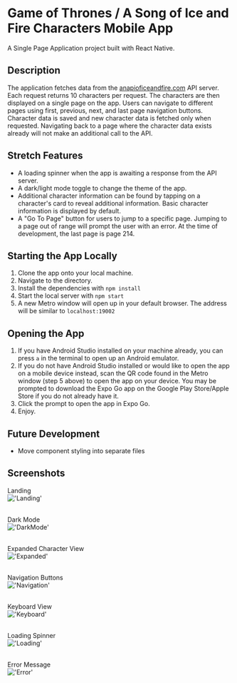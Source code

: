 # Game of Thrones / A Song of Ice and Fire Characters Mobile App
A Single Page Application project built with React Native.

## Description
The application fetches data from the [anapioficeandfire.com](anapioficeandfire.com) API server. Each request returns 10 characters per request. The characters are then displayed on a single page on the app. Users can navigate to different pages using first, previous, next, and last page navigation buttons. Character data is saved and new character data is fetched only when requested. Navigating back to a page where the character data exists already will not make an additional call to the API.

## Stretch Features
- A loading spinner when the app is awaiting a response from the API server.
- A dark/light mode toggle to change the theme of the app.
- Additional character information can be found by tapping on a character's card to reveal additional information. Basic character information is displayed by default. 
- A "Go To Page" button for users to jump to a specific page. Jumping to a page out of range will prompt the user with an error. At the time of development, the last page is page 214.


## Starting the App Locally

1. Clone the app onto your local machine.
2. Navigate to the directory.
3. Install the dependencies with `npm install`
4. Start the local server with `npm start`
5. A new Metro window will open up in your default browser. The address will be similar to `localhost:19002`

## Opening the App
1. If you have Android Studio installed on your machine already, you can press `a` in the terminal to open up an Android emulator.
2. If you do not have Android Studio installed or would like to open the app on a mobile device instead, scan the QR code found in the Metro window (step 5 above) to open the app on your device. You may be prompted to download the Expo Go app on the Google Play Store/Apple Store if you do not already have it.
3. Click the prompt to open the app in Expo Go.
4. Enjoy.

## Future Development
- Move component styling into separate files

## Screenshots

Landing
<br>
!['Landing'](https://github.com/gwan93/GoT-Characters/blob/main/docs/Landing.png?raw=true)
<br>
<br>

Dark Mode
<br>
!['DarkMode'](https://github.com/gwan93/GoT-Characters/blob/main/docs/DarkMode.png?raw=true)
<br>
<br>

Expanded Character View
<br>
!['Expanded'](https://github.com/gwan93/GoT-Characters/blob/main/docs/Expanded.png?raw=true)
<br>
<br>

Navigation Buttons
<br>
!['Navigation'](https://github.com/gwan93/GoT-Characters/blob/main/docs/Navigation.png?raw=true)
<br>
<br>

Keyboard View
<br>
!['Keyboard'](https://github.com/gwan93/GoT-Characters/blob/main/docs/GoTo.png?raw=true)
<br>
<br>

Loading Spinner
<br>
!['Loading'](https://github.com/gwan93/GoT-Characters/blob/main/docs/Loading.png?raw=true)
<br>
<br>

Error Message
<br>
!['Error'](https://github.com/gwan93/GoT-Characters/blob/main/docs/Error.png?raw=true)
<br>
<br>



